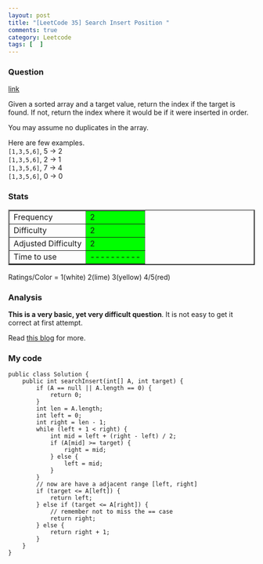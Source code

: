 ```yaml
---
layout: post
title: "[LeetCode 35] Search Insert Position "
comments: true
category: Leetcode
tags: [  ]
---
```


### Question 

[link](http://oj.leetcode.com/problems/search-insert-position/)

<div class="question-content">
            <p></p><p>Given a sorted array and a target value, return the index if the target is found. If not, return the index where it would be if it were inserted in order.</p>

<p>You may assume no duplicates in the array.</p>

<p>
Here are few examples.<br>
<code>[1,3,5,6]</code>, 5 → 2<br>
<code>[1,3,5,6]</code>, 2 → 1<br>
<code>[1,3,5,6]</code>, 7 → 4<br>
<code>[1,3,5,6]</code>, 0 → 0
</p><p></p>
</div>

### Stats

<table border="2">
	<tr>
		<td>Frequency</td>
		<td bgcolor="lime">2</td>
	</tr>
	<tr>
		<td>Difficulty</td>
		<td bgcolor="lime">2</td>
	</tr>
	<tr>
		<td>Adjusted Difficulty</td>
		<td bgcolor="lime">2</td>
	</tr>
	<tr>
		<td>Time to use</td>
		<td bgcolor="lime">----------</td>
	</tr>
</table>

Ratings/Color = 1(white) 2(lime) 3(yellow) 4/5(red)

### Analysis

__This is a very basic, yet very difficult question__. It is not easy to get it correct at first attempt.

Read [this blog](http://blog.csdn.net/fightforyourdream/article/details/14216321) for more. 

### My code 

    public class Solution {
        public int searchInsert(int[] A, int target) {
            if (A == null || A.length == 0) {
                return 0;
            }
            int len = A.length;
            int left = 0;
            int right = len - 1;
            while (left + 1 < right) {
                int mid = left + (right - left) / 2;
                if (A[mid] >= target) {
                    right = mid;
                } else {
                    left = mid;
                }
            }
            // now are have a adjacent range [left, right]
            if (target <= A[left]) {
                return left;
            } else if (target <= A[right]) {
                // remember not to miss the == case
                return right;
            } else {
                return right + 1;
            }
        }
    }
